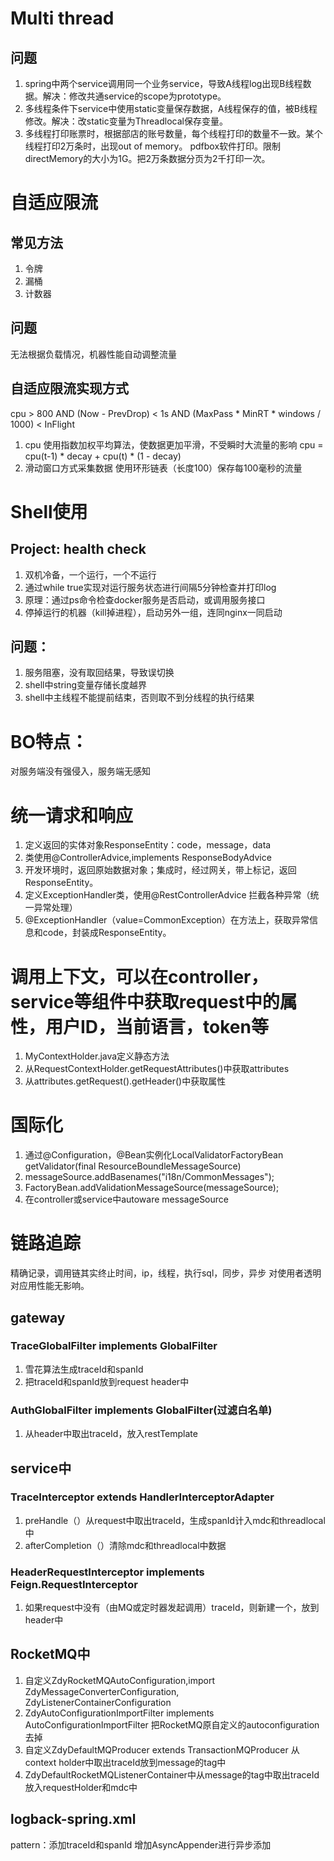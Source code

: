 # Multi thread
## 问题
1. spring中两个service调用同一个业务service，导致A线程log出现B线程数据。解决：修改共通service的scope为prototype。
2. 多线程条件下service中使用static变量保存数据，A线程保存的值，被B线程修改。解决：改static变量为Threadlocal保存变量。
3. 多线程打印账票时，根据部店的账号数量，每个线程打印的数量不一致。某个线程打印2万条时，出现out of memory。 pdfbox软件打印。限制directMemory的大小为1G。把2万条数据分页为2千打印一次。

# 自适应限流
## 常见方法
1. 令牌
2. 漏桶
3. 计数器
## 问题
无法根据负载情况，机器性能自动调整流量
## 自适应限流实现方式
cpu > 800 AND (Now - PrevDrop) < 1s AND (MaxPass * MinRT * windows / 1000) < InFlight
1. cpu 使用指数加权平均算法，使数据更加平滑，不受瞬时大流量的影响
cpu = cpu(t-1) * decay + cpu(t) * (1 - decay)
2. 滑动窗口方式采集数据
使用环形链表（长度100）保存每100毫秒的流量

# Shell使用
## Project: health check
1. 双机冷备，一个运行，一个不运行
2. 通过while true实现对运行服务状态进行间隔5分钟检查并打印log
3. 原理：通过ps命令检查docker服务是否启动，或调用服务接口
4. 停掉运行的机器（kill掉进程），启动另外一组，连同nginx一同启动

## 问题：
1. 服务阻塞，没有取回结果，导致误切换
2. shell中string变量存储长度越界
3. shell中主线程不能提前结束，否则取不到分线程的执行结果

# BO特点：
对服务端没有强侵入，服务端无感知

# 统一请求和响应
1. 定义返回的实体对象ResponseEntity：code，message，data
2. 类使用@ControllerAdvice,implements ResponseBodyAdvice
3. 开发环境时，返回原始数据对象；集成时，经过网关，带上标记，返回ResponseEntity。
4. 定义ExceptionHandler类，使用@RestControllerAdvice 拦截各种异常（统一异常处理）
5. @ExceptionHandler（value=CommonException）在方法上，获取异常信息和code，封装成ResponseEntity。

# 调用上下文，可以在controller，service等组件中获取request中的属性，用户ID，当前语言，token等
1. MyContextHolder.java定义静态方法
2. 从RequestContextHolder.getRequestAttributes()中获取attributes
3. 从attributes.getRequest().getHeader()中获取属性

# 国际化
1. 通过@Configuration，@Bean实例化LocalValidatorFactoryBean
  getValidator(final ResourceBoundleMessageSource)
2. messageSource.addBasenames("i18n/CommonMessages");
3. FactoryBean.addValidationMessageSource(messageSource);
4. 在controller或service中autoware messageSource

# 链路追踪
精确记录，调用链其实终止时间，ip，线程，执行sql，同步，异步
对使用者透明
对应用性能无影响。

## gateway
### TraceGlobalFilter implements GlobalFilter
1. 雪花算法生成traceId和spanId
2. 把traceId和spanId放到request header中
### AuthGlobalFilter implements GlobalFilter(过滤白名单)
1. 从header中取出traceId，放入restTemplate

## service中
### TraceInterceptor extends HandlerInterceptorAdapter
1. preHandle（）从request中取出traceId，生成spanId计入mdc和threadlocal中
2. afterCompletion（）清除mdc和threadlocal中数据
### HeaderRequestInterceptor implements Feign.RequestInterceptor
1. 如果request中没有（由MQ或定时器发起调用）traceId，则新建一个，放到header中

## RocketMQ中
1. 自定义ZdyRocketMQAutoConfiguration,import ZdyMessageConverterConfiguration, ZdyListenerContainerConfiguration
2. ZdyAutoConfigurationImportFilter implements AutoConfigurationImportFilter
把RocketMQ原自定义的autoconfiguration去掉
3. 自定义ZdyDefaultMQProducer extends TransactionMQProducer
从context holder中取出traceId放到message的tag中
4. ZdyDefaultRocketMQListenerContainer中从message的tag中取出traceId放入requestHolder和mdc中

## logback-spring.xml
pattern：添加traceId和spanId
增加AsyncAppender进行异步添加
